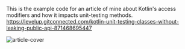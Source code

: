 This is the example code for an article of mine about Kotlin's access modifiers and how it impacts unit-testing methods.
https://levelup.gitconnected.com/kotlin-unit-testing-classes-without-leaking-public-api-871468695447

![article-cover](https://miro.medium.com/max/4800/1*VDohP1JD6DH39SlYHnZLmA.jpeg)
